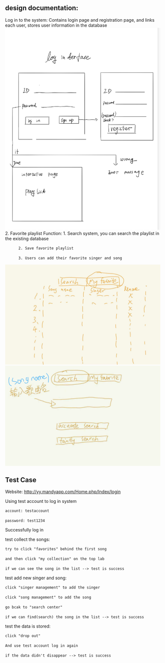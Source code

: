 ## design documentation:
Log in to the system:
Contains login page and registration page, and links each user, stores user information in the database
![Image text](https://github.com/jiayi-99/CIS422-project2/blob/main/img/WechatIMG1922%201.jpeg)
2. Favorite playlist
Function: 1. Search system, you can search the playlist in the existing database

          2. Save favorite playlist
	  
          3. Users can add their favorite singer and song
	  
![Image text](https://raw.githubusercontent.com/jiayi-99/CIS422-project2/main/img/WechatIMG552.jpeg)
![Image text](https://github.com/jiayi-99/CIS422-project2/blob/main/img/WechatIMG554.png)
## Test Case

Website: http://yy.mandyapp.com/Home.php/Index/login

Using test account to log in system
	
	account: testaccount
	
	password: test1234

Successfully log in

test collect the songs:
	
	try to click "favorites" behind the first song
	
	and then click "my collection" on the top lab
	
	if we can see the song in the list --> test is success 

test add new singer and song:
	
	click "singer management" to add the singer
	
	click "song management" to add the song
	
	go bcak to "search center"
	
	if we can find(search) the song in the list --> test is success

test the data is stored:
	
	click "drop out"
	
	And use test account log in again
	
	if the data didn't disappear --> test is success
